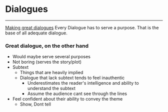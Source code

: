 # Dialogues
---
[Making great dialogues](https://www.youtube.com/watch?v=hEgsIV98ZmU&ab_channel=TheCloserLook)
Every Dialogue has to serve a purpose. That is the base of all adequate dialogue.
### Great dialogue, on the other hand
- Would maybe serve several purposes
- Not boring (serves the story/plot)
- Subtext
	- Things that are heavily implied
	- Dialogue that lack subtext tends to feel inauthentic
		- Underestimates the reader's intelligence and ability to understand the subtext
		- Assume the audience cant see through the lines
- Feel confident about their ability to convey the theme
	- Show, Dont tell